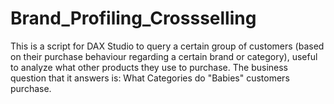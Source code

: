 # Brand_Profiling_Crossselling
This is a script for DAX Studio to query a certain group of customers (based on their purchase behaviour regarding a certain brand or category), useful to analyze what other products they use to purchase. The business question that it answers is: What Categories do "Babies" customers purchase.
